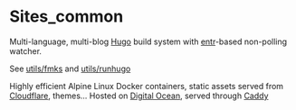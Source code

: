 # Sites_common
Multi-language, multi-blog [Hugo](https://gohugo.io/) build system with [entr](http://entrproject.org/)-based non-polling watcher.

See [utils/fmks](https://github.com/yitzhakbg/Sites_common/blob/master/utils/fmks) and [utils/runhugo](https://github.com/yitzhakbg/Sites_common/blob/master/utils/runhugo)

Highly efficient Alpine Linux Docker containers, static assets served from [Cloudflare](https://www.cloudflare.com/), themes...
Hosted on [Digital Ocean](https://www.digitalocean.com/), served through [Caddy](https://caddyserver.com)

